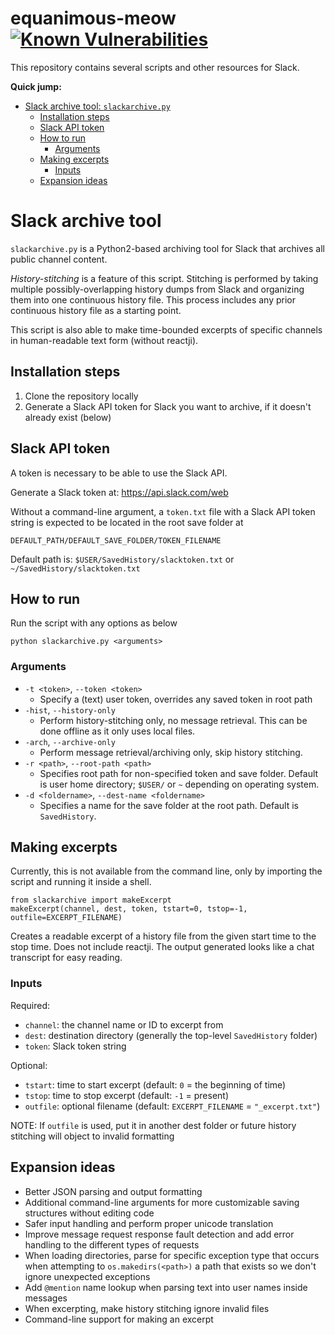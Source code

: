# equanimous-meow [![Known Vulnerabilities](https://snyk.io/test/github/hillaryj/equanimous-meow/badge.svg)](https://snyk.io/test/github/hillaryj/equanimous-meow)

This repository contains several scripts and other resources for Slack.

**Quick jump:**

- [Slack archive tool: `slackarchive.py`](#slack-archive-tool)
    - [Installation steps](#installation-steps)
    - [Slack API token](#slack-api-token)
    - [How to run](#how-to-run)
        - [Arguments](#arguments)
    - [Making excerpts](#making-excerpts)
        - [Inputs](#inputs)
    - [Expansion ideas](#expansion-ideas) 

# Slack archive tool

`slackarchive.py` is a Python2-based archiving tool for Slack that archives all public channel content.

*History-stitching* is a feature of this script. Stitching is performed by taking multiple possibly-overlapping history dumps from Slack and organizing them into one continuous history file. This process includes any prior continuous history file as a starting point.

This script is also able to make time-bounded excerpts of specific channels in human-readable text form (without reactji).

## Installation steps

1. Clone the repository locally
1. Generate a Slack API token for Slack you want to archive, if it doesn't already exist (below)

## Slack API token

A token is necessary to be able to use the Slack API.

Generate a Slack token at: https://api.slack.com/web

Without a command-line argument, a `token.txt` file with a Slack API token string is expected to be located in the root save folder at 

`DEFAULT_PATH/DEFAULT_SAVE_FOLDER/TOKEN_FILENAME`

Default path is: `$USER/SavedHistory/slacktoken.txt` or `~/SavedHistory/slacktoken.txt`

## How to run

Run the script with any options as below

`python slackarchive.py <arguments>`

### Arguments

- `-t <token>`, `--token <token>`
    - Specify a (text) user token, overrides any saved token in root path
- `-hist`, `--history-only`
    - Perform history-stitching only, no message retrieval. This can be done offline as it only uses local files.
- `-arch`, `--archive-only`
    - Perform message retrieval/archiving only, skip history stitching. 
- `-r <path>`, `--root-path <path>`
    - Specifies root path for non-specified token and save folder. Default is user home directory; `$USER/` or `~` depending on operating system.
- `-d <foldername>`, `--dest-name <foldername>`
    - Specifies a name for the save folder at the root path. Default is `SavedHistory`.

## Making excerpts

Currently, this is not available from the command line, only by importing the script and running it inside a shell.

    from slackarchive import makeExcerpt
    makeExcerpt(channel, dest, token, tstart=0, tstop=-1, outfile=EXCERPT_FILENAME)

Creates a readable excerpt of a history file from the given start time to the stop time. Does not include reactji. The output generated looks like a chat transcript for easy reading.

### Inputs

Required:

- `channel`: the channel name or ID to excerpt from
- `dest`: destination directory (generally the top-level `SavedHistory` folder)
- `token`: Slack token string

Optional:

+ `tstart`: time to start excerpt (default: `0` = the beginning of time)
+ `tstop`: time to stop excerpt (default: `-1` = present)
+ `outfile`: optional filename (default: `EXCERPT_FILENAME` = `"_excerpt.txt"`)

NOTE: If `outfile` is used, put it in another dest folder or future history stitching will object to invalid formatting

## Expansion ideas

* Better JSON parsing and output formatting
* Additional command-line arguments for more customizable saving structures without editing code
* Safer input handling and perform proper unicode translation
* Improve message request response fault detection and add error handling to the different types of requests
* When loading directories, parse for specific exception type that occurs when attempting to `os.makedirs(<path>)` a path that exists so we don't ignore unexpected exceptions
* Add `@mention` name lookup when parsing text into user names inside messages
* When excerpting, make history stitching ignore invalid files
* Command-line support for making an excerpt
